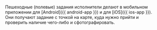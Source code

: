 
Пешеходные (полевые) задания исполнители делают в мобильном приложении для [Android]({{ android-app }}) и для [iOS]({{ ios-app }}). Они получают задание с точкой на карте, куда нужно прийти и проверить наличие чего-либо и сфотографировать.

